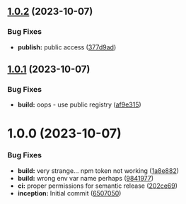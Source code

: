 ## [1.0.2](https://github.com/sesamecare/xml-deep-merge/compare/v1.0.1...v1.0.2) (2023-10-07)


### Bug Fixes

* **publish:** public access ([377d9ad](https://github.com/sesamecare/xml-deep-merge/commit/377d9ad6f6713f963e4e8aba2dd36528d87ccac4))

## [1.0.1](https://github.com/sesamecare/xml-deep-merge/compare/v1.0.0...v1.0.1) (2023-10-07)


### Bug Fixes

* **build:** oops - use public registry ([af9e315](https://github.com/sesamecare/xml-deep-merge/commit/af9e31581553fc12f532228d43d321dd4a31ada7))

# 1.0.0 (2023-10-07)


### Bug Fixes

* **build:** very strange... npm token not working ([1a8e882](https://github.com/sesamecare/xml-deep-merge/commit/1a8e8821809392cf1d62c671c69cc9c565b6f887))
* **build:** wrong env var name perhaps ([9841977](https://github.com/sesamecare/xml-deep-merge/commit/984197785a80b3c47eb53c955357963e2246a74e))
* **ci:** proper permissions for semantic release ([202ce69](https://github.com/sesamecare/xml-deep-merge/commit/202ce6991a0bf0ce1d3ba2c90ff99599f50057da))
* **inception:** Initial commit ([6507050](https://github.com/sesamecare/xml-deep-merge/commit/6507050676e178564a9eb9e4006125a7d3117bfb))

